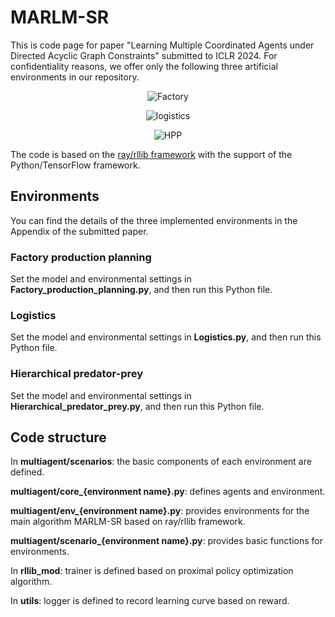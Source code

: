 # MARLM-SR
This is code page for paper "Learning Multiple Coordinated Agents under Directed Acyclic Graph Constraints" submitted to ICLR 2024.
For confidentiality reasons, we offer only the following three artificial environments in our repository.

<div align="center">

![Factory](https://github.com/n2kdnk1123/MARLM-SR/assets/103877745/e79f4cf9-3523-4b59-804d-432bdb3a09fd)

![logistics](https://github.com/n2kdnk1123/MARLM-SR/assets/103877745/98ab541e-a22b-44d4-a2f6-c8ecf9a4591b)

![HPP](https://github.com/n2kdnk1123/MARLM-SR/assets/103877745/11f2210e-525e-4b96-9364-4d2bbf8ab537)
</div>


The code is based on the [ray/rllib framework](https://docs.ray.io/en/latest/rllib/index.html) with the support of the Python/TensorFlow framework.

## Environments
You can find the details of the three implemented environments in the Appendix of the submitted paper.

### Factory production planning
Set the model and environmental settings in **Factory_production_planning.py**, and then run this Python file.

### Logistics
Set the model and environmental settings in **Logistics.py**, and then run this Python file.

### Hierarchical predator-prey
Set the model and environmental settings in **Hierarchical_predator_prey.py**, and then run this Python file.

## Code structure
In **multiagent/scenarios**: the basic components of each environment are defined.

**multiagent/core_{environment name}.py**: defines agents and environment.

**multiagent/env_{environment name}.py**: provides environments for the main algorithm MARLM-SR based on ray/rllib framework.

**multiagent/scenario_{environment name}.py**: provides basic functions for environments.

In **rllib_mod**: trainer is defined based on proximal policy optimization algorithm.

In **utils**: logger is defined to record learning curve based on reward.



